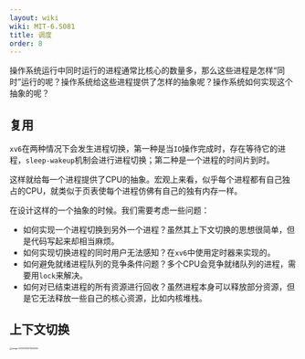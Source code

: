 ```yaml
---
layout: wiki
wiki: MIT-6.S081
title: 调度
order: 8
---
```


操作系统运行中同时运行的进程通常比核心的数量多，那么这些进程是怎样“同时”运行的呢？操作系统给这些进程提供了怎样的抽象呢？操作系统如何实现这个抽象的呢？

## 复用

`xv6`在两种情况下会发生进程切换，第一种是当`IO`操作完成时，存在等待它的进程，`sleep-wakeup`机制会进行进程切换；第二种是一个进程的时间片到时。

这样就给每一个进程提供了CPU的抽象。宏观上来看，似乎每个进程都有自己独占的CPU，就类似于页表使每个进程仿佛有自己的独有内存一样。

在设计这样的一个抽象的时候。我们需要考虑一些问题：

* 如何实现一个进程切换到另外一个进程？虽然其上下文切换的思想很简单，但是代码写起来却相当麻烦。
* 如何实现切换进程的同时用户无法感知？在`xv6`中使用定时器来实现的。
* 如何避免就绪进程队列的竞争条件问题？多个CPU会竞争就绪队列的进程，需要用`lock`来解决。
* 如何对已结束进程的所有资源进行回收？虽然进程本身可以释放部分资源，但是它无法释放一些自己的核心资源，比如内核堆栈。

## 上下文切换

<img src="https://cdn.jsdelivr.net/gh/fushunhesir/blog-images@main/imgs/%E5%A4%8D%E7%94%A8.png" alt="image-20230515211525260" style="zoom:25%;" />


